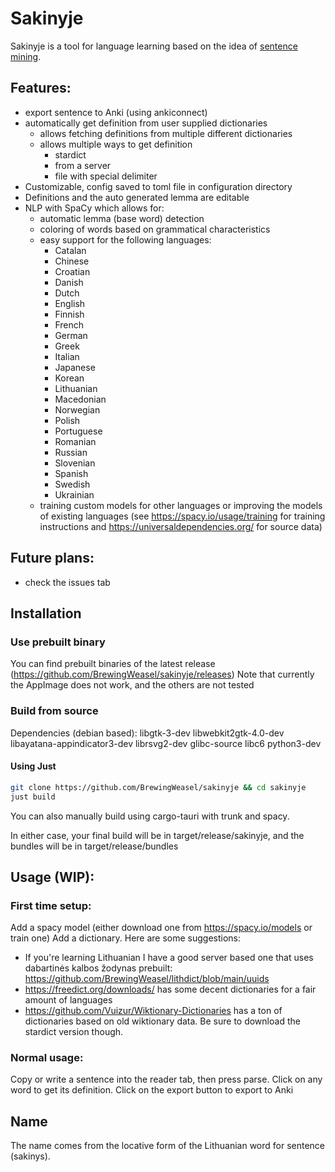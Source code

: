 # Sakinyje

Sakinyje is a tool for language learning based on the idea of [sentence mining](https://refold.la/roadmap/stage-2/a/basic-sentence-mining).

## Features:
- export sentence to Anki (using ankiconnect)
- automatically get definition from user supplied dictionaries
  - allows fetching definitions from multiple different dictionaries
  - allows multiple ways to get definition 
    - stardict
    - from a server
    - file with special delimiter
- Customizable, config saved to toml file in configuration directory
- Definitions and the auto generated lemma are editable
- NLP with SpaCy which allows for:
  - automatic lemma (base word) detection
  - coloring of words based on grammatical characteristics
  - easy support for the following languages:
    - Catalan
    - Chinese
    - Croatian
    - Danish
    - Dutch
    - English
    - Finnish
    - French
    - German
    - Greek
    - Italian
    - Japanese
    - Korean
    - Lithuanian
    - Macedonian
    - Norwegian
    - Polish
    - Portuguese
    - Romanian
    - Russian
    - Slovenian
    - Spanish
    - Swedish
    - Ukrainian
  - training custom models for other languages or improving the models of existing languages (see https://spacy.io/usage/training for training instructions and https://universaldependencies.org/ for source data)

## Future plans: 
- check the issues tab

## Installation

### Use prebuilt binary
You can find prebuilt binaries of the latest release (https://github.com/BrewingWeasel/sakinyje/releases)
Note that currently the AppImage does not work, and the others are not tested

### Build from source
Dependencies (debian based):
libgtk-3-dev libwebkit2gtk-4.0-dev libayatana-appindicator3-dev librsvg2-dev glibc-source libc6 python3-dev

#### Using Just
```sh
git clone https://github.com/BrewingWeasel/sakinyje && cd sakinyje
just build
```
You can also manually build using cargo-tauri with trunk and spacy.

In either case, your final build will be in target/release/sakinyje, and the bundles will be in target/release/bundles

## Usage (WIP):
### First time setup:
Add a spacy model (either download one from https://spacy.io/models or train one)
Add a dictionary. Here are some suggestions:
- If you're learning Lithuanian I have a good server based one that uses dabartinės kalbos žodynas prebuilt: https://github.com/BrewingWeasel/lithdict/blob/main/uuids
- https://freedict.org/downloads/ has some decent dictionaries for a fair amount of languages
- https://github.com/Vuizur/Wiktionary-Dictionaries has a ton of dictionaries based on old wiktionary data. Be sure to download the stardict version though.

### Normal usage:
Copy or write a sentence into the reader tab, then press parse.
Click on any word to get its definition.
Click on the export button to export to Anki

## Name
The name comes from the locative form of the Lithuanian word for sentence (sakinys).
